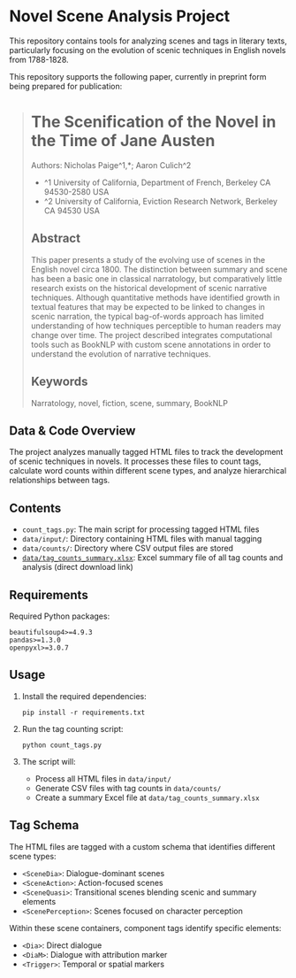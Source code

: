 # Novel Scene Analysis Project

This repository contains tools for analyzing scenes and tags in literary texts, particularly focusing on the evolution of scenic techniques in English novels from 1788-1828.

This repository supports the following paper, currently in preprint form being prepared for publication:

> # The Scenification of the Novel in the Time of Jane Austen
>
> Authors: Nicholas Paige^1,*; Aaron Culich^2
>
> - ^1 University of California, Department of French, Berkeley CA 94530-2580 USA  
> - ^2 University of California, Eviction Research Network, Berkeley CA 94530 USA
>
> ## Abstract
>
> This paper presents a study of the evolving use of scenes in the English novel circa 1800. The distinction between summary and scene has been a basic one in classical narratology, but comparatively little research exists on the historical development of scenic narrative techniques. Although quantitative methods have identified growth in textual features that may be expected to be linked to changes in scenic narration, the typical bag-of-words approach has limited understanding of how techniques perceptible to human readers may change over time. The project described integrates computational tools such as BookNLP with custom scene annotations in order to understand the evolution of narrative techniques.
>
> ## Keywords
>
> Narratology, novel, fiction, scene, summary, BookNLP

## Data & Code Overview

The project analyzes manually tagged HTML files to track the development of scenic techniques in novels. It processes these files to count tags, calculate word counts within different scene types, and analyze hierarchical relationships between tags.

## Contents

- `count_tags.py`: The main script for processing tagged HTML files
- `data/input/`: Directory containing HTML files with manual tagging
- `data/counts/`: Directory where CSV output files are stored
- [`data/tag_counts_summary.xlsx`](https://raw.githubusercontent.com/aculich/novel-scenification/main/data/tag_counts_summary.xlsx): Excel summary file of all tag counts and analysis (direct download link)

## Requirements

Required Python packages:
```
beautifulsoup4>=4.9.3
pandas>=1.3.0
openpyxl>=3.0.7
```

## Usage

1. Install the required dependencies:
   ```
   pip install -r requirements.txt
   ```

2. Run the tag counting script:
   ```
   python count_tags.py
   ```

3. The script will:
   - Process all HTML files in `data/input/`
   - Generate CSV files with tag counts in `data/counts/`
   - Create a summary Excel file at `data/tag_counts_summary.xlsx`

## Tag Schema

The HTML files are tagged with a custom schema that identifies different scene types:

- `<SceneDia>`: Dialogue-dominant scenes
- `<SceneAction>`: Action-focused scenes
- `<SceneQuasi>`: Transitional scenes blending scenic and summary elements
- `<ScenePerception>`: Scenes focused on character perception

Within these scene containers, component tags identify specific elements:
- `<Dia>`: Direct dialogue
- `<DiaM>`: Dialogue with attribution marker
- `<Trigger>`: Temporal or spatial markers